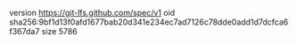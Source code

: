 version https://git-lfs.github.com/spec/v1
oid sha256:9bf1d13f0afd1677bab20d341e234ec7ad7126c78dde0add1d7dcfca6f367da7
size 5786
